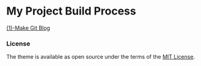 # My Project Build Process

[(1)-Make Git Blog](https://hyeyun01.github.io/2021/12/12/Project-build-1/)





### License
The theme is available as open source under the terms of the [MIT License](https://opensource.org/licenses/MIT).
